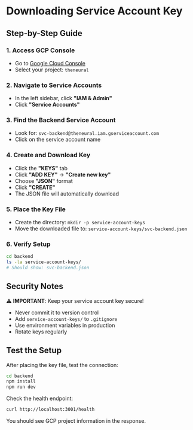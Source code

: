 # Downloading Service Account Key

## Step-by-Step Guide

### 1. Access GCP Console
- Go to [Google Cloud Console](https://console.cloud.google.com/)
- Select your project: `theneural`

### 2. Navigate to Service Accounts
- In the left sidebar, click **"IAM & Admin"**
- Click **"Service Accounts"**

### 3. Find the Backend Service Account
- Look for: `svc-backend@theneural.iam.gserviceaccount.com`
- Click on the service account name

### 4. Create and Download Key
- Click the **"KEYS"** tab
- Click **"ADD KEY"** → **"Create new key"**
- Choose **"JSON"** format
- Click **"CREATE"**
- The JSON file will automatically download

### 5. Place the Key File
- Create the directory: `mkdir -p service-account-keys`
- Move the downloaded file to: `service-account-keys/svc-backend.json`

### 6. Verify Setup
```bash
cd backend
ls -la service-account-keys/
# Should show: svc-backend.json
```

## Security Notes

⚠️ **IMPORTANT**: Keep your service account key secure!
- Never commit it to version control
- Add `service-account-keys/` to `.gitignore`
- Use environment variables in production
- Rotate keys regularly

## Test the Setup

After placing the key file, test the connection:

```bash
cd backend
npm install
npm run dev
```

Check the health endpoint:
```bash
curl http://localhost:3001/health
```

You should see GCP project information in the response.
